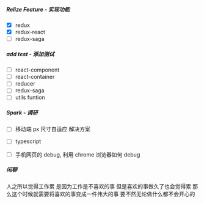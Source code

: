 ##### Relize Feature - 实现功能
- [x] redux
- [x] redux-react
- [ ] redux-saga

##### add test - 添加测试
- [ ] react-component
- [ ] react-container
- [ ] reducer
- [ ] redux-saga
- [ ] utils funtion

##### Spark - 调研
- [ ] 移动端 px 尺寸自适应 解决方案
- [ ] typescript
- [ ] 手机网页的 debug, 利用 chrome 浏览器如何 debug


##### 闲聊
人之所以觉得工作累
是因为工作是不喜欢的事
但是喜欢的事做久了也会觉得累
那么这个时候就需要将喜欢的事变成一件伟大的事
要不然无论做什么都不会开心的